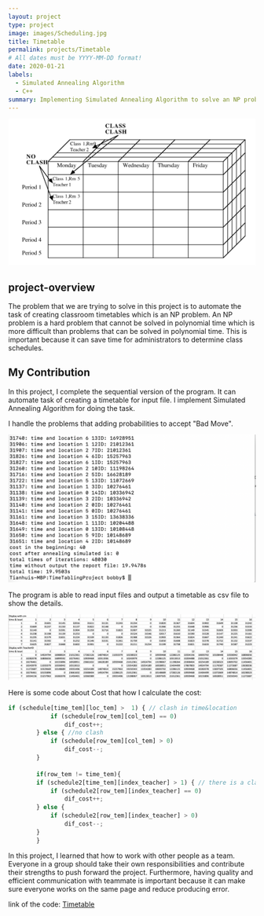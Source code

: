 ```yaml
---
layout: project
type: project
image: images/Scheduling.jpg
title: Timetable
permalink: projects/Timetable
# All dates must be YYYY-MM-DD format!
date: 2020-01-21
labels:
  - Simulated Annealing Algorithm
  - C++
summary: Implementing Simulated Annealing Algorithm to solve an NP problem.
---
```


<div class="ui images">
  
  <img class="ui big right image" src="../images/Timetable.png">
</div>

<h2 id="overview">project-overview</h2>
The problem that we are trying to solve in this project is to automate the task of creating classroom timetables which is an NP problem. An NP problem is a hard problem that cannot be solved in polynomial time which is more difficult than problems that can be solved in polynomial time. This is important because it can save time for administrators to determine class schedules.

<h2 id="contribution">My Contribution</h2>
In this project, I complete the sequential version of the program. It can automate task of creating a timetable for input file. I implement Simulated Annealing Algorithm for doing the task.

I handle the problems that adding probabilities to accept "Bad Move".
<p><img class="ui large image" src="../images/TimetableResult.png" alt="result" /></p>

The program is able to read input files and output a timetable as csv file to show the details.
<p><img class="ui large image" src="../images/TimetableReport.png" alt="report" /></p>
Here is some code about Cost that how I calculate the cost:

```js
if (schedule[time_tem][loc_tem] >  1) { // clash in time&location
			if (schedule[row_tem][col_tem] == 0)
				dif_cost++;
		} else { //no clash
			if (schedule[row_tem][col_tem] > 0)
				dif_cost--;
		}
        
        if(row_tem != time_tem){
		if (schedule2[time_tem][index_teacher] > 1) { // there is a clash in time&teach
			if (schedule2[row_tem][index_teacher] == 0)
				dif_cost++;	
		} else {
			if (schedule2[row_tem][index_teacher] > 0) 
				dif_cost--;
		}
        }
```
In this project, I learned that how to work with other people as a team. Everyone in a group should take their own responsibilities and contribute their strengths to push forward the project. Furthermore, having quality and efficient communication with teammate is important because it can make sure everyone works on the same page and reduce producing error.

link of the code: <a href="https://github.com/ICSatKCC/TimeTablingProject"><i class="large github icon"></i>Timetable</a>


